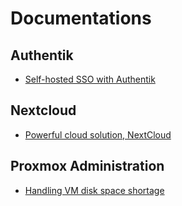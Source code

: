 # Documentations


## Authentik

* [Self-hosted SSO with Authentik](../blog/posts/2025-07-30-authentik-01.md)

## Nextcloud

* [Powerful cloud solution, NextCloud](../blog/posts/2025-07-31-nextcloud-01.md)

## Proxmox Administration

* [Handling VM disk space shortage](../blog/posts/2025-07-10-resizing-vm-disk-space.md)
